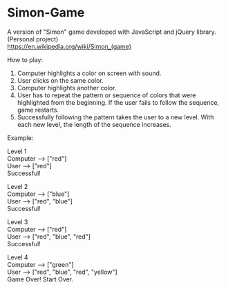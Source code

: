 # Simon-Game
A version of "Simon" game developed with JavaScript and jQuery library. (Personal project)  
https://en.wikipedia.org/wiki/Simon_(game)

How to play:  
1. Computer highlights a color on screen with sound.  
2. User clicks on the same color.  
3. Computer highlights another color.  
4. User has to repeat the pattern or sequence of colors that were highlighted from the beginning. If the user fails to follow the sequence, game restarts.  
5. Successfully following the pattern takes the user to a new level. With each new level, the length of the sequence increases.  

Example:

Level 1  
Computer --> ["red"]  
User --> ["red"]  
Successful!  

Level 2  
Computer --> ["blue"]  
User --> ["red", "blue"]  
Successful!  

Level 3  
Computer --> ["red"]  
User --> ["red", "blue", "red"]  
Successful!  

Level 4  
Computer --> ["green"]  
User --> ["red", "blue", "red", "yellow"]  
Game Over! Start Over.
